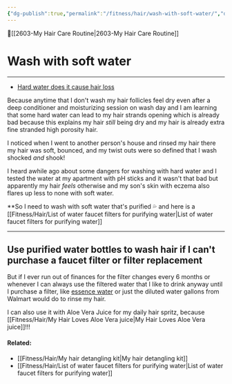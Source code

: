 ```yaml
---
{"dg-publish":true,"permalink":"/fitness/hair/wash-with-soft-water/","dgPassFrontmatter":true,"created":"","updated":""}
---
```


🔺[[2603-My Hair Care Routine\|2603-My Hair Care Routine]]


# Wash with soft water
---

- [Hard water does it cause hair loss](https://youtu.be/XVZXVkHpiA0)

Because anytime that I don't wash my hair follicles feel dry even after a deep conditioner and moisturizing session on wash day and I am learning that some hard water can lead to my hair strands opening which is already bad because this explains my hair _still_ being dry and my hair is already extra fine stranded high porosity hair. 

I noticed when I went to another person's house and rinsed my hair there my hair was soft, bounced, and my twist outs were so defined that I wash shocked _and_ shook! 

I heard awhile ago about some dangers for washing with hard water and I tested the water at my apartment with pH sticks and it wasn't that bad but apparently my hair _feels_ otherwise and my son's skin with eczema also flares up less to none with soft water. 

**So I need to wash with soft water that's purified 💦  and here is a [[Fitness/Hair/List of water faucet filters for purifying water\|List of water faucet filters for purifying water]]

---

## Use purified water bottles to wash hair if I can't purchase a faucet filter or filter replacement 


But if I ever run out of finances for the filter changes every 6 months or whenever I can always use the filtered water that I like to drink anyway until I purchase a filter, like [essence water](https://www.amazon.com/Essence-Alkaline-Water-Liter-bottles/dp/B00QVQS35G/ref=sxts_rp_s_a_sp_1_0?content-id=amzn1.sym.8947a61d-f8de-4667-bf86-26743c3affd1%3Aamzn1.sym.8947a61d-f8de-4667-bf86-26743c3affd1&crid=MCTGM4NIJIK1&cv_ct_cx=essence+water&keywords=essence+water&pd_rd_i=B00QVQS35G&pd_rd_r=015b31a5-439d-4b95-ad40-743c6fb314ab&pd_rd_w=vKzEl&pd_rd_wg=EypCb&pf_rd_p=8947a61d-f8de-4667-bf86-26743c3affd1&pf_rd_r=NFKK5AXY6V9CCW2J6G6T&qid=1686550425&sprefix=essencd+wate%2Caps%2C160&sr=1-1-3a65484d-1c95-4bed-b564-9469fdeef107) or just the diluted water gallons from Walmart would do to rinse my hair.

I can also use it with Aloe Vera Juice for my daily hair spritz, because [[Fitness/Hair/My Hair Loves Aloe Vera juice\|My Hair Loves Aloe Vera juice]]!!! 



#### Related: 
- [[Fitness/Hair/My hair detangling kit\|My hair detangling kit]]
- [[Fitness/Hair/List of water faucet filters for purifying water\|List of water faucet filters for purifying water]]

